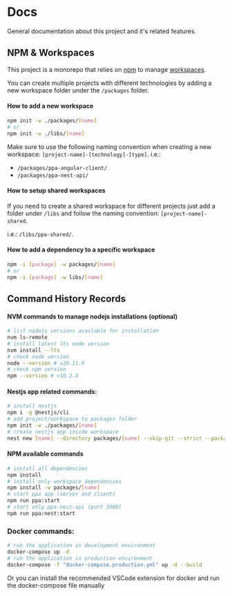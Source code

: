 # Docs

General documentation about this project and it's related features.

## NPM & Workspaces

This project is a monorepo that relies on [npm](https://docs.npmjs.com/) to manage [workspaces](https://docs.npmjs.com/cli/v9/using-npm/workspaces).

You can create multiple projects with different technologies by adding a new workspace folder under the `/packages` folder.

#### How to add a new workspace

```bash
npm init -w ./packages/[name]
# or
npm init -w ./libs/[name]
```

Make sure to use the following naming convention when creating a new workspace: `[project-name]-[technology]-[type]`. i.e.: 
- `/packages/ppa-angular-client/`
- `/packages/ppa-nest-api/`

#### How to setup shared workspaces

If you need to create a shared workspace for different projects just add a folder under `/libs` and follow the naming convention: `[project-name]-shared`.

i.e.: `/libs/ppa-shared/`.

#### How to add a dependency to a specific workspace

```bash
npm -i [package] -w packages/[name] 
# or
npm -i [package] -w libs/[name]
```

## Command History Records

#### NVM commands to manage nodejs installations (optional)
```bash
# list nodejs versions available for installation
nvm ls-remote
# install latest lts node version
nvm install --lts
# check node version
node --version # v20.11.0
# check npm version
npm --version # v10.2.4
```

#### Nestjs app related commands:

```bash
# install nestjs
npm i -g @nestjs/cli
# add project/workspace to packages folder
npm init -w ./packages/[name]
# create nestjs app inside workspace
nest new [name] --directory packages/[name] --skip-git --strict --package-manager npm
```

#### NPM available commands

```bash
# install all dependencies
npm install
# install only workspace dependencies
npm install -w packages/[name]
# start ppa app (server and client)
npm run ppa:start
# start only ppa-nest-api (port 3000)
npm run ppa:nest:start
```

### Docker commands:
```bash
# run the application in development environment
docker-compose up -d
# run the application in production environment
docker-compose -f "docker-compose.production.yml" up -d --build 
```
Or you can install the recommended VSCode extension for docker and run the docker-compose file manually

